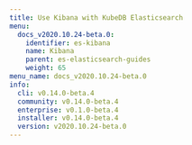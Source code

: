```yaml
---
title: Use Kibana with KubeDB Elasticsearch
menu:
  docs_v2020.10.24-beta.0:
    identifier: es-kibana
    name: Kibana
    parent: es-elasticsearch-guides
    weight: 65
menu_name: docs_v2020.10.24-beta.0
info:
  cli: v0.14.0-beta.4
  community: v0.14.0-beta.4
  enterprise: v0.1.0-beta.4
  installer: v0.14.0-beta.4
  version: v2020.10.24-beta.0
---
```


